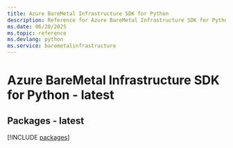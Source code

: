 ```yaml
---
title: Azure BareMetal Infrastructure SDK for Python
description: Reference for Azure BareMetal Infrastructure SDK for Python
ms.date: 06/20/2025
ms.topic: reference
ms.devlang: python
ms.service: baremetalinfrastructure
---
```

# Azure BareMetal Infrastructure SDK for Python - latest
## Packages - latest
[!INCLUDE [packages](baremetal-infrastructure-index.md)]